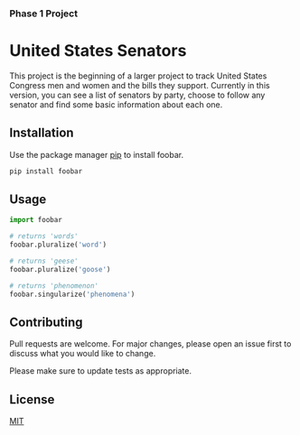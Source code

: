 ### Phase 1 Project
# United States Senators

This project is the beginning of a larger project to track United States Congress men and women and the bills they support.
Currently in this version, you can see a list of senators by party, choose to follow any senator and find some basic information about each one.

## Installation








Use the package manager [pip](https://pip.pypa.io/en/stable/) to install foobar.

```bash
pip install foobar
```

## Usage

```python
import foobar

# returns 'words'
foobar.pluralize('word')

# returns 'geese'
foobar.pluralize('goose')

# returns 'phenomenon'
foobar.singularize('phenomena')
```

## Contributing
Pull requests are welcome. For major changes, please open an issue first to discuss what you would like to change.

Please make sure to update tests as appropriate.

## License
[MIT](https://choosealicense.com/licenses/mit/)